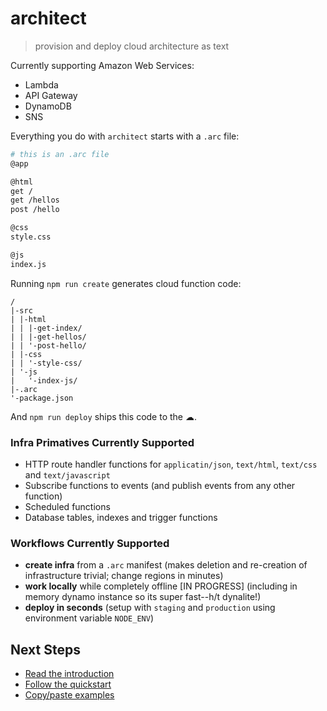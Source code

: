 # architect

> provision and deploy cloud architecture as text

Currently supporting Amazon Web Services:

- Lambda
- API Gateway
- DynamoDB
- SNS

Everything you do with `architect` starts with a `.arc` file:

```bash
# this is an .arc file
@app

@html
get /
get /hellos
post /hello

@css
style.css

@js
index.js
```

Running `npm run create` generates cloud function code:

```
/
|-src
| |-html
| | |-get-index/
| | |-get-hellos/
| | '-post-hello/
| |-css
| | '-style-css/
| '-js
|   '-index-js/
|-.arc
'-package.json

```

And `npm run deploy` ships this code to the &#x2601;.

### Infra Primatives Currently Supported

- HTTP route handler functions for `applicatin/json`, `text/html`, `text/css` and `text/javascript`
- Subscribe functions to events (and publish events from any other function)
- Scheduled functions 
- Database tables, indexes and trigger functions

### Workflows Currently Supported

- **create infra** from a `.arc` manifest (makes deletion and re-creation of infrastructure trivial; change regions in minutes)
- **work locally** while completely offline [IN PROGRESS] (including in memory dynamo instance so its super fast--h/t dynalite!)
- **deploy in seconds** (setup with `staging` and `production` using environment variable `NODE_ENV`)
 
## Next Steps

- [Read the introduction](/intro)
- [Follow the quickstart](/quickstart)
- [Copy/paste examples](/examples)
